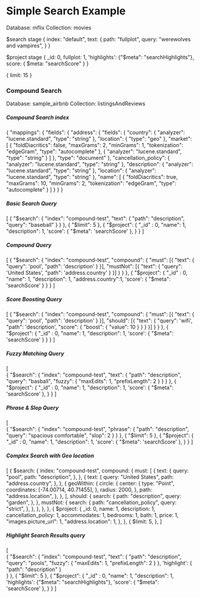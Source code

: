# Simple Search Example
Database: mflix
Collection: movies

$search stage
{
  index: "default",
  text: {
    path: "fullplot",
    query: "werewolves and vampires",
  }
}

$project stage
{
  _id: 0,
  fullplot: 1,
  'highlights': {"$meta": "searchHighlights"},
  score: {
    $meta: "searchScore"
  }
}

{ limit: 15 }



### Compound Search
Database: sample_airbnb
Collection: listingsAndReviews

##### Compound Search index

{
  "mappings": {
    "fields": {
      "address": {
        "fields": {
          "country": {
            "analyzer": "lucene.standard",
            "type": "string"
          },
          "location": {
            "type": "geo"
          },
          "market": [
            {
              "foldDiacritics": false,
              "maxGrams": 2,
              "minGrams": 1,
              "tokenization": "edgeGram",
              "type": "autocomplete"
            },
            {
              "analyzer": "lucene.standard",
              "type": "string"
            }
          ]
        },
        "type": "document"
      },
      "cancellation_policy": {
        "analyzer": "lucene.standard",
        "type": "string"
      },
      "description": {
        "analyzer": "lucene.standard",
        "type": "string"
      },
      "location": {
        "analyzer": "lucene.standard",
        "type": "string"
      },
      "name": [
        {
          "foldDiacritics": true,
          "maxGrams": 10,
          "minGrams": 2,
          "tokenization": "edgeGram",
          "type": "autocomplete"
        }
      ]
    }
  }
}

##### Basic Search Query
[
  {
    "$search": {
      "index": "compound-test",
      "text": {
        "path": "description",
        "query": "baseball"
      }
    }
  },
  {
    "$limit": 5
  },
  {
    "$project": {
      "_id" : 0,
      "name": 1,
      "description": 1,
      'score': { "$meta": 'searchScore' },
    }
  }
]

##### Compound Query
[
  {
    "$search": {
      "index": "compound-test",
      "compound": {
          "must": [{
            "text": {
              "query": 'pool',
              "path": 'description'
            }
          }],
          "mustNot": [{
            "text": {
              "query": 'United States',
              "path": 'address.country'
            }
          }]
        }
      }
  },
  {
    "$project": {
      "_id" : 0,
      "name": 1,
      "description": 1,
      "address.country":1,
      'score': {
        "$meta": 'searchScore'
      }
    }
  }
]

##### Score Boosting Query
[
  {
    "$search": {
      "index": "compound-test",
      "compound": {
        "must": [{
          "text": {
            "query": 'pool',
            "path": 'description'
          }
        }],
        "should": [{
          "text": {
            "query": 'wifi',
            "path": 'description',
            "score": { "boost": { "value": 10 } }
          }
        }]
      }
    }
  },
  {
    "$project": {
      "_id" : 0,
      "name": 1,
      "description": 1,
      'score': {
        "$meta": 'searchScore'
      }
    }
  }
]


##### Fuzzy Matching Query
[  
  {
    "$search": {
      "index": "compound-test",
      "text": {
        "path": "description",
        "query": "basball",
        "fuzzy": { "maxEdits": 1, "prefixLength": 2 }
      }
    }
  },
  {
    "$project": {
      "_id" : 0,
      "name": 1,
      "description": 1,
      'score': { "$meta": 'searchScore' },
    }
  }
]


##### Phrase & Slop Query
[  
  {
    "$search": {
      "index": "compound-test",
      "phrase": {
        "path": "description",
        "query": "spacious comfortable",
        "slop": 2
      }
    }
  },
  {
    "$limit": 5
  },
  {
    "$project": {
      "_id" : 0,
      "name": 1,
      "description": 1,
      'score': { "$meta": 'searchScore' },
    }
  }
]


##### Complex Search with Geo location
[
  {
    $search: {
      index: "compound-test",
      compound: {
        must: [
          {
            text: {
              query: "pool",
              path: "description",
            },
          },
          {
            text: {
              query: "United States",
              path: "address.country",
            },
          },
          {
            geoWithin: {
              circle: {
                center: {
                  type: "Point",
                  coordinates: [-74.00714, 40.71455],
                },
                radius: 2000,
              },
              path: "address.location",
            },
          },
        ],
        should: {
          search: {
            path: "description",
            query: "garden",
          },
        },
        mustNot: {
          search: {
            path: "cancellation_policy",
            query: "strict",
          },
        },
      },
    },
  },
  {
    $project: {
      _id: 0,
      name: 1,
      description: 1,
      cancellation_policy: 1,
      accommodates: 1,
      bedrooms: 1,
      bath: 1,
      price: 1,
      "images.picture_url": 1,
      "address.location": 1,
    },
  },
  {
    $limit: 5,
  },
]


##### Highlight Search Results query
[  
  {
    "$search": {
      "index": "compound-test",
      "text": {
        "path": "description",
        "query": "pools",
        "fuzzy": { "maxEdits": 1, "prefixLength": 2 }
      },
      'highlight': { "path": "description" }        
    }
  },
  {
    "$limit": 5
  },
  {
    "$project": {
      "_id" : 0,
      "name": 1,
      "description": 1,
      'highlights': {"$meta": "searchHighlights"},
      'score': { "$meta": 'searchScore' },
    }
  }
]
